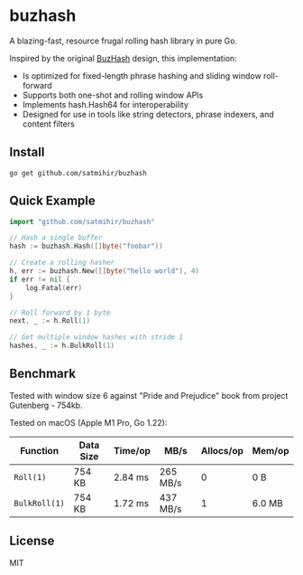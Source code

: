# buzhash

A blazing-fast, resource frugal rolling hash library in pure Go.

Inspired by the original [BuzHash](https://en.wikipedia.org/wiki/Rolling_hash#BuzHash) design, this implementation:

- Is optimized for fixed-length phrase hashing and sliding window roll-forward
- Supports both one-shot and rolling window APIs
- Implements hash.Hash64 for interoperability
- Designed for use in tools like string detectors, phrase indexers, and content filters

## Install

```
go get github.com/satmihir/buzhash
```

## Quick Example

```go
import "github.com/satmihir/buzhash"

// Hash a single buffer
hash := buzhash.Hash([]byte("foobar"))

// Create a rolling hasher
h, err := buzhash.New([]byte("hello world"), 4)
if err != nil {
    log.Fatal(err)
}

// Roll forward by 1 byte
next, _ := h.Roll(1)

// Get multiple window hashes with stride 1
hashes, _ := h.BulkRoll(1)
```

## Benchmark

Tested with window size 6 against "Pride and Prejudice" book from project Gutenberg - 754kb.

Tested on macOS (Apple M1 Pro, Go 1.22):

| Function      | Data Size | Time/op | MB/s     | Allocs/op | Mem/op |
| ------------- | --------- | ------- | -------- | --------- | ------ |
| `Roll(1)`     | 754 KB    | 2.84 ms | 265 MB/s | 0         | 0 B    |
| `BulkRoll(1)` | 754 KB    | 1.72 ms | 437 MB/s | 1         | 6.0 MB |

## License

MIT

